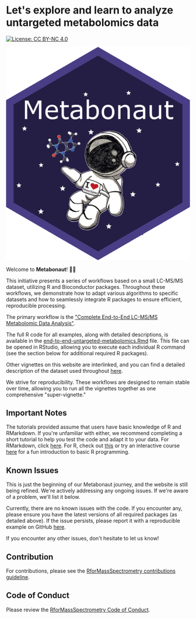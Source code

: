 

# Let's explore and learn to analyze untargeted metabolomics data

[![License: CC BY-NC 4.0](https://img.shields.io/badge/License-CC%20BY--NC%204.0-lightgrey.svg)](https://creativecommons.org/licenses/by-nc/4.0/)

![metabonaut](man/figures/sitcker_draft.png)

Welcome to **Metabonaut**! :astronaut:

This initiative presents a series of workflows based on a small LC-MS/MS dataset, 
utilizing R and Bioconductor packages. Throughout these workflows, we demonstrate 
how to adapt various algorithms to specific datasets and how to seamlessly 
integrate R packages to ensure efficient, reproducible processing.

The primary workflow is the 
["Complete End-to-End LC-MS/MS Metabolomic Data Analysis"](https://rformassspectrometry.github.io/metabonaut/articles/end-to-end-untargeted-metabolomics.html).

The full R code for all examples, along with detailed descriptions, is available 
in the 
[end-to-end-untargeted-metabolomics.Rmd](https://rformassspectrometry.github.io/metabonaut/vignettes/end-to-end-untargeted-metabolomics.Rmd) 
file. This file can be opened in RStudio, allowing you to execute each individual 
R command (see the section below for additional required R packages).

Other vignettes on this website are interlinked, and you can find a detailed 
description of the dataset used throughout 
[here](https://rformassspectrometry.github.io/metabonaut/articles/dataset-investigation.html).

We strive for reproducibility. These workflows are designed to remain stable 
over time, allowing you to run all the vignettes together as one comprehensive 
"super-vignette."

## Important Notes

The tutorials provided assume that users have basic knowledge of R and RMarkdown. 
If you're unfamiliar with either, we recommend completing a short tutorial to help 
you test the code and adapt it to your data. For RMarkdown, click 
[here](https://bookdown.org/yihui/rmarkdown/). For R, check out 
[this](https://learn-r.org/) or try an interactive course 
[here](https://swirlstats.com/students.html) for a fun introduction to basic R 
programming.

## Known Issues

This is just the beginning of our Metabonaut journey, and the website is still 
being refined. We're actively addressing any ongoing issues. If we're aware of a 
problem, we'll list it below.

Currently, there are no known issues with the code. If you encounter any, please 
ensure you have the latest versions of all required packages (as detailed above). 
If the issue persists, please report it with a reproducible example on GitHub 
[here](https://github.com/rformassspectrometry/metabonaut/issues).

If you encounter any other issues, don't hesitate to let us know!

## Contribution

For contributions, please see the 
[RforMassSpectrometry contributions guideline](https://rformassspectrometry.github.io/RforMassSpectrometry/articles/RforMassSpectrometry.html#contributions).

## Code of Conduct

Please review the 
[RforMassSpectrometry Code of Conduct](https://rformassspectrometry.github.io/RforMassSpectrometry/articles/RforMassSpectrometry.html#code-of-conduct).

